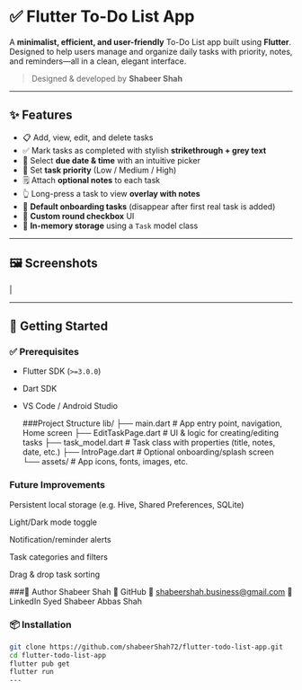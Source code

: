 # ✅ Flutter To-Do List App

A **minimalist, efficient, and user-friendly** To-Do List app built using **Flutter**. Designed to help users manage and organize daily tasks with priority, notes, and reminders—all in a clean, elegant interface.

> Designed & developed by **Shabeer Shah**

---

## ✨ Features

- 📋 Add, view, edit, and delete tasks
- ✅ Mark tasks as completed with stylish **strikethrough + grey text**
- 📆 Select **due date & time** with an intuitive picker
- 🔺 Set **task priority** (Low / Medium / High)
- 🗒 Attach **optional notes** to each task
- 👆 Long-press a task to view **overlay with notes**
- 🎯 **Default onboarding tasks** (disappear after first real task is added)
- 🔘 **Custom round checkbox** UI
- 🔄 **In-memory storage** using a `Task` model class

---

## 🖼️ Screenshots

| 

---

## 🚀 Getting Started

### ✅ Prerequisites

- Flutter SDK (`>=3.0.0`)
- Dart SDK
- VS Code / Android Studio

  ###Project Structure
lib/
├── main.dart            # App entry point, navigation, Home screen
├── EditTaskPage.dart    # UI & logic for creating/editing tasks
├── task_model.dart      # Task class with properties (title, notes, date, etc.)
├── IntroPage.dart       # Optional onboarding/splash screen
└── assets/              # App icons, fonts, images, etc.


### Future Improvements
Persistent local storage (e.g. Hive, Shared Preferences, SQLite)

Light/Dark mode toggle

Notification/reminder alerts

Task categories and filters

Drag & drop task sorting

###👤 Author
Shabeer Shah
🔗 GitHub
📧 shabeershah.business@gmail.com
💼 LinkedIn Syed Shabeer Abbas Shah


### 📦 Installation

```bash
git clone https://github.com/shabeerShah72/flutter-todo-list-app.git
cd flutter-todo-list-app
flutter pub get
flutter run
---
